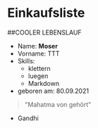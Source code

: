 # Einkaufsliste

##COOLER LEBENSLAUF

- Name: **Moser**   
- Vorname: TTT  
- Skills:  
    * klettern
    * luegen
    * Markdown  
- geboren am: 80.09.2021

> "Mahatma von gehört"  
- Gandhi